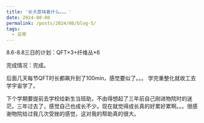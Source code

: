 ```yaml
---
title: '长大意味着什么。。。'
date: 2024-08-08
permalink: /posts/2024/08/blog-5/
tags:
  - 日常
---
```


8.6-8.8三日的计划：QFT×3+纤维丛×6

完成情况：完成。 

后面几天每节QFT时长都飙升到了100min，感觉要似了。。。 学完重整化就收工去学宇宙学了。 

下个学期要提前去学校给新生当班助，不由得想起了三年前自己刚进物院时的迷茫。三年过去了，感觉自己也成长不少。现在就觉得成长真的好累好累啊。。。很感谢物院给过我几次受挫的感觉，这对我的帮助真的很大。

